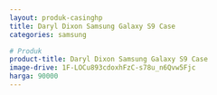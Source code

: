 ```yaml
---
layout: produk-casinghp
title: Daryl Dixon Samsung Galaxy S9 Case
categories: samsung

# Produk
product-title: Daryl Dixon Samsung Galaxy S9 Case
image-drive: 1F-LOCu893cdoxhFzC-s78u_n6Qvw5Fjc
harga: 90000
---
```

